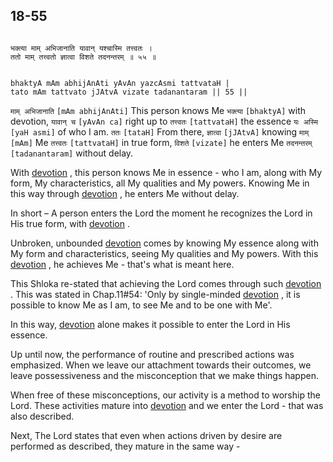 ## 18-55


```shloka-sa

भक्त्या माम् अभिजानाति यावान् यश्चास्मि तत्त्वतः ।
ततो माम् तत्त्वतो ज्ञात्वा विशते तदनन्तरम् ॥ ५५ ॥

```
```shloka-sa-hk

bhaktyA mAm abhijAnAti yAvAn yazcAsmi tattvataH |
tato mAm tattvato jJAtvA vizate tadanantaram || 55 ||

```
`माम् अभिजानाति` `[mAm abhijAnAti]` This person knows Me `भक्त्या` `[bhaktyA]` with devotion, `यावान् च` `[yAvAn ca]` right up to `तत्त्वतः` `[tattvataH]` the essence `यः अस्मि` `[yaH asmi]` of who I am. `ततः` `[tataH]` From there, `ज्ञात्वा` `[jJAtvA]` knowing `माम्` `[mAm]` Me `तत्त्वतः` `[tattvataH]` in true form, `विशते` `[vizate]` he enters Me `तदनन्तरम्` `[tadanantaram]` without delay.

With 
[devotion](bhakti_a_defn)
, this person knows Me in essence - who I am, along with My form, My characteristics, all My qualities and My powers. Knowing Me in this way through 
[devotion](bhakti_a_defn)
, he enters Me without delay. 

In short – A person enters the Lord the moment he recognizes the Lord in His true form, with 
[devotion](bhakti_a_defn)
. 

Unbroken, unbounded 
[devotion](bhakti_a_defn)
 comes by knowing My essence along with My form and characteristics, seeing My qualities and My powers. With this 
[devotion](bhakti_a_defn)
, he achieves Me - that's what is meant here. 

This Shloka re-stated that achieving the Lord comes through such 
[devotion](bhakti_a_defn)
. This was stated in Chap.11#54: 'Only by single-minded 
[devotion](bhakti_a_defn)
, it is possible to know Me as I am, to see Me and to be one with Me'. 

In this way, 
[devotion](bhakti_a_defn)
 alone makes it possible to enter the Lord in His essence.

Up until now, the performance of routine and prescribed actions was emphasized. When we leave our attachment towards their outcomes, we leave possessiveness and the misconception that we make things happen. 

When free of these misconceptions, our activity is a method to worship the Lord. These activities mature into 
[devotion](bhakti_a_defn)
 and we enter the Lord - that was also described.

Next, The Lord states that even when actions driven by desire are performed as described, they mature in the same way -


